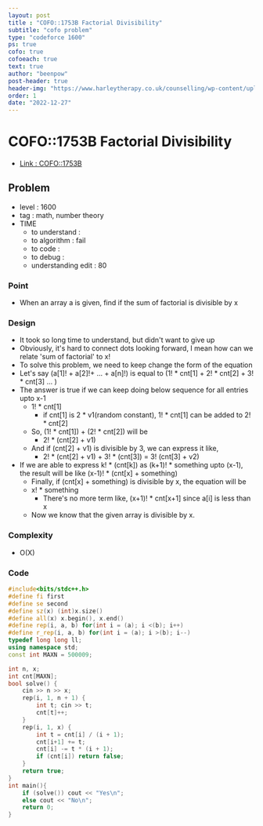 ```yaml
---
layout: post
title : "COFO::1753B Factorial Divisibility"
subtitle: "cofo problem"
type: "codeforce 1600"
ps: true
cofo: true
cofoeach: true
text: true
author: "beenpow"
post-header: true
header-img: "https://www.harleytherapy.co.uk/counselling/wp-content/uploads/sydney-rae-geM5lzDj4Iw-unsplash-400x266.jpg"
order: 1
date: "2022-12-27"
---
```

# COFO::1753B Factorial Divisibility
- [Link : COFO::1753B](https://codeforces.com/problemset/problem/1753/B)


## Problem 

- level : 1600
- tag : math, number theory
- TIME
  - to understand    : 
  - to algorithm     : fail
  - to code          : 
  - to debug         : 
  - understanding edit : 80

### Point
- When an array a is given, find if the sum of factorial is divisible by x

### Design
- It took so long time to understand, but didn't want to give up
- Obviously, it's hard to connect dots looking forward, I mean how can we relate 'sum of factorial' to x!
- To solve this problem, we need to keep change the form of the equation
- Let's say (a[1]! + a[2]!+ ... + a[n]!) is equal to (1! * cnt[1] + 2! * cnt[2] + 3! * cnt[3] ... )
- The answer is true if we can keep doing below sequence for all entries upto x-1
  - 1! * cnt[1] 
    - if cnt[1] is 2 * v1(random constant), 1! * cnt[1] can be added to 2! * cnt[2]
  - So, (1! * cnt[1]) + (2! * cnt[2]) will be
    - 2! * (cnt[2] + v1)
  - And if (cnt[2] + v1) is divisible by 3, we can express it like, 
    - 2! * (cnt[2] + v1) + 3! * (cnt[3]) = 3! (cnt[3] + v2)
- If we are able to express k! * (cnt[k]) as (k+1)! * something  upto (x-1), the result will be like (x-1)! * (cnt[x] + something)
  - Finally, if (cnt[x] + something) is divisible by x, the equation will be
  - x! * something
    - There's no more term like, (x+1)! * cnt[x+1] since a[i] is less than x
  - Now we know that the given array is divisible by x.

### Complexity
- O(X)

### Code

```cpp
#include<bits/stdc++.h>
#define fi first
#define se second
#define sz(x) (int)x.size()
#define all(x) x.begin(), x.end()
#define rep(i, a, b) for(int i = (a); i <(b); i++)
#define r_rep(i, a, b) for(int i = (a); i >(b); i--)
typedef long long ll;
using namespace std;
const int MAXN = 500009;

int n, x;
int cnt[MAXN];
bool solve() {
    cin >> n >> x;
    rep(i, 1, n + 1) {
        int t; cin >> t;
        cnt[t]++;
    }
    rep(i, 1, x) {
        int t = cnt[i] / (i + 1);
        cnt[i+1] += t;
        cnt[i] -= t * (i + 1);
        if (cnt[i]) return false;
    }
    return true;
}
int main(){
    if (solve()) cout << "Yes\n";
    else cout << "No\n";
    return 0;
}
```
